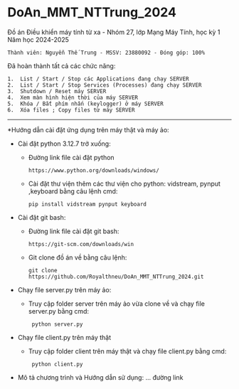# DoAn_MMT_NTTrung_2024

Đồ án Điều khiển máy tính từ xa - Nhóm 27, lớp Mạng Máy Tính, học kỳ 1 Năm học 2024-2025

    Thành viên: Nguyễn Thế Trung - MSSV: 23880092 - Đóng góp: 100%

Đã hoàn thành tất cả các chức năng:

    1.	List / Start / Stop các Applications đang chạy SERVER
    2.	List / Start / Stop Services (Processes) đang chạy SERVER
    3.	Shutdown / Reset máy SERVER
    4.	Xem màn hình hiện thời của máy SERVER
    5.	Khóa / Bắt phím nhấn (keylogger) ở máy SERVER
    6.	Xóa files ; Copy files từ máy SERVER

_________________________________________________________________________________________
*Hướng dẫn cài đặt ứng dụng trên máy thật và máy ảo:
    
- Cài đặt python 3.12.7 trở xuống:
  + Đường link file cài đặt python
  
        https://www.python.org/downloads/windows/
    
  + Cài đặt thư viện thêm các thư viện cho python: vidstream, pynput ,keyboard bằng câu lệnh cmd:
        
        pip install vidstream pynput keyboard
    
- Cài đặt git bash:
  + Đường link file cài đặt git bash:
  
        https://git-scm.com/downloads/win
    
  + Git clone đồ án về bằng câu lệnh:
        
        git clone https://github.com/Royalthneu/DoAn_MMT_NTTrung_2024.git   

- Chạy file server.py trên máy ảo: 
  + Truy cập folder server trên máy ảo vừa clone về và chạy file server.py bằng cmd:
         
         python server.py
  
- Chạy file client.py trên máy thật
  + Truy cập folder client trên máy thật và chạy file client.py bằng cmd:
         
         python client.py

* Mô tả chương trình và Hướng dẫn sử dụng: ... đường link

